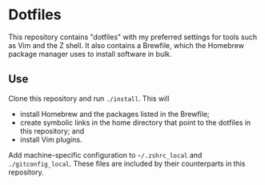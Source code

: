 # Dotfiles

This repository contains "dotfiles" with my preferred settings for tools such as
Vim and the Z shell. It also contains a Brewfile, which the Homebrew package
manager uses to install software in bulk.

## Use

Clone this repository and run `./install`. This will

- install Homebrew and the packages listed in the Brewfile;
- create symbolic links in the home directory that point to the dotfiles in this
  repository; and
- install Vim plugins.

Add machine-specific configuration to `~/.zshrc_local` and `./gitconfig_local`.
These files are included by their counterparts in this repository.
